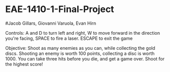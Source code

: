 # EAE-1410-1-Final-Project 
#Jacob Gillars, Giovanni Varuola, Evan Hirn


Controls:
A and D to turn left and right, W to move forward in the direction you're facing, SPACE to fire a laser.
ESCAPE to exit the game

Objective:
Shoot as many enemies as you can, while collecting the gold discs. Shooting an enemy is worth 100 points,
collecting a disc is worth 1000. You can take three hits before you die, and get a game over. Shoot for the
highest score!